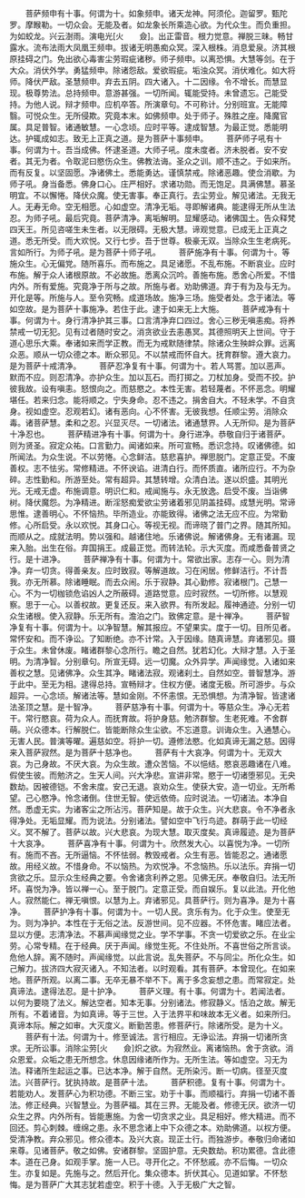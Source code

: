 <!-- { "loadSidebar": true } -->
　　菩萨频申有十事。何谓为十。如象频申。诸天龙神。阿须伦。迦留罗。甄陀罗。摩睺勒。一切众会。无能及者。如龙象长所乘造心欲。为代众生。而负重担。为如蛟龙。兴云澍雨。演电光[火　　僉]。出正雷音。根力觉意。禅脱三昧。畅甘露水。流布法雨大凤凰王频申。拔诸无明愚痴众冥。深入根株。消息爱泉。济其根原挂碍之门。免出欲心毒害尘劳瑕疵诸秽。师子频申。以离恐惧。大慧等剑。在于大众。消伏外学。勇猛频申。除诸怨敌。爱欲瑕疵。垢浊众冥。消伏难化。如大将师。降伏严敌。圣慧频申。弃去五阴。四大诸入。十二因缘。令不增长。而慧显现。极尊势法。总持频申。意游甚强。一切所闻。辄能受持。未曾遗忘。己能受持。为他人说。辩才频申。应机卒答。所演章句。不可称计。分别班宣。无能障翳。可悦众生。无所侵欺。究竟本末。如佛频申。处于师子。殊胜之座。降魔官属。具足普智。诸通敏慧。一心念顷。应时平等。逮成智慧。为最正觉。悉能明达。护辄成如志。致无上正真之道。是为菩萨十事频申。
　　菩萨师子吼有十事。何谓为十。吾当成佛。怀逮圣道。大师子吼。度未度者。济未脱者。安不安者。其无为者。令取泥曰愍伤众生。佛教法诲。圣众之训。顺不违之。于如来所。而有反复。以坚固愿。净诸佛土。悉能勇达。谨慎禁戒。除诸恶趣。使佥消歇。为师子吼。身当备悉。佛身口心。庄严相好。求诸功勋。而无饱足。具满佛慧。慕圣明宜。不以懈惓。降伏众魔。使无害事。奉正真行。去尘劳业。解见诸法。无我无人。无寿无命。空无相愿。心如虚空。清净无垢。寻即解诸典。能逮得无所从生法忍。为师子吼。最后究竟。菩萨清净。离垢解明。显耀感动。诸佛国土。告众释梵四天王。所见咨嗟生未生者。以无限碍。无极大慧。谛观觉意。已成无上正真之道。悉无所受。而大欢悦。又行七步。吾于世尊。极豪无双。当除众生生老病死。言如所行。为师子吼。是为菩萨十师子吼。
　　菩萨施净有十事。何谓为十。等施众生。心无偏党。随所喜乐。而布施之。具足诸愿。不乱布施。不断哀业。应时布施。解于众人诸根原故。不必故施。悉离众沉吟。善施布施。悉舍心所爱。不惜内外。所有爱施。究竟净于所与之故。所施与者。劝助佛道。弃于有为及与无为。开化是等。所施与人。至令究畅。成道场故。施净三场。施受者处。念于诸法。等如空故。是为菩萨十事施净。若住于此。逮于如来无上大施。
　　菩萨戒净有十事。何谓为十。身行清净护其三事。口言清净弃口四过。舍心三秽无嗔恚痴。将养禁戒一切无犯。见有过者随时安之。消贪欲业去恚愚冥。其德照明天上世间。守于道心思乐大乘。奉诸如来而学正教。而无为戒默随律禁。除诸众生殃衅众罪。远离众恶。顺从一切众德之本。断众邪见。不以禁戒而怀自大。抚育群黎。遵大哀力。是为菩萨十戒清净。
　　菩萨忍净复有十事。何谓为十。若人骂詈。加以恶声。默而不应。则忍清净。亦护众生。加以瓦石。而打掷之。刀杖加身。受而不挍。护彼我故。设有嗔恚。怒恨向之。而慈愍之。本性无害。若轻蔑者。不怀恶念。明耀堪任。若来归念。能将顺之。宁失身命。忍不违之。捐舍自大。不轻未学。不自贪身。视如虚空。忍观若幻。诸有恶向。心不怀害。无彼我想。任顺尘劳。消除众毒。诸菩萨慧。柔和之忍。兴显灭尽。一切诸法。诸通慧界。人无所仰。是为菩萨十净忍也。
　　菩萨精进净有十事。何谓为十。身行进净。恭敬自归于诸菩萨。则为贤圣。寂定众祐。口言勤力。闻诸如来。所可宣畅。悉识念持。叹诸佛德。如所闻法。为众生说。不以劳惓。心念鲜洁。慈悲喜护。禅思脱门。定意正受。不废善权。志不怯劣。常修精进。不怀谀谄。进清白行。而怀质直。诸所应行。不为杂碎。志性勤和。所游至处。常有超异。其慧转增。众清白法。遂以炽盛。其明光光。无戒无虚。布施调意。明识仁和。戒闻施与。永无放逸。启受不废。当诣佛树。降伏魔怨。为净精进。断淫怒痴爱欲尘劳诸着邪见阴盖挂碍。成慧光明。常谛思惟。逮善明心。不怀恼热。毕所造业。亦能致得。诸佛之法无应不应。为常勤修。心所启受。永以欢悦。其身口心。等视无视。而谛晓了普门之界。随其所知。而顺从之。成就法明。势以强和。越诸住地。乐诸佛说。解诸佛身。无有诸漏。现来入胎。出生在俗。弃国捐王。成最正觉。而转法轮。示大灭度。而咸悉备普贤之行。是十进净。
　　菩萨禅净有十事。何谓为十。常欲出家。志存一心。则为清净。弃一切贪。得善亲友。应时致寂。等解道故。习在闲居。修鲜洁行。不计吾我。亦无所慕。除诸睡眠。而去众闹。乐于寂静。其心勤修。寂诸根门。己慧一心。不为一切枷锁危谄凶人之所蔽碍。道路觉意。应时寂然。一切所修。以慧观察。思于一心。以善权故。更复还反。来入欲界。有所发起。履神通迹。分别一切众生诸根。使入寂静。乐无所有。澹泊之门。致佛定意。是十禅净。
　　菩萨智净复有十事。何谓为十。以净智慧。解其报应。不望果实。度于一切。目所见者。常怀安和。而不诤讼。了知断绝。亦不计常。入于因缘。随真谛慧。弃诸邪见。摄于众生。未曾休废。睹诸群黎心念所行。瞻之自然。犹若幻化。大辩才慧。入于圣明。为清净智。分别章句。所宣无碍。远一切魔。众外异学。声闻缘觉。入诸如来善权之慧。见诸佛净。众生其净。睹诸法寂。观诸刹土。自然如空。普智慧净。游于此中。至无为相。逮得总持。宣畅辩才。住权方便。诸度无极。所可游步。与众超异。一心念顷。解诸法等。慧如金刚。不怀恚恨。无恐惧想。为清净智。皆逮诸法圣顶之慧。是十智净。
　　菩萨慈净有十事。何谓为十。等慈众生。净心无若干。常行愍哀。荷为众人。而抚育故。将护身慈。勉济群黎。生老死难。不舍群萌。兴众德本。行解脱仁。皆能断除众生尘欲。不忘道意。训诲众生。入通慧心。无害人民。普演等曜。遍慈如空。将护一切。遵修法愍。化如真谛无漏之慈。因得来入菩萨寂然。是为菩萨十慈净也。
　　菩萨有十大哀净。何谓为十。无双大哀。为己身故。不厌大哀。为众生故。遭众苦恼。不以悒结。愍哀恶趣诸在八难。假使生彼。而勉济之。生天人间。兴大净悲。宣讲非常。愍于一切诸堕邪见。无央数劫。因被德铠。不舍未度。安己无退。哀劝众生。使获大安。造一切业。无所希望。己心愍净。怜念诸倒。住世无智。使远依倚。应时说法。一切诸法。本净自然。悉虚无实。为诸客尘之所沾污。菩萨知是。故于众生。兴大悲哀。令不净者永得净处。无垢显耀。而为说法。分别诸法。譬如空中飞行鸟迹。群萌于此一切经义。冥不解了。菩萨以故。兴大悲哀。为现大慧。取灭度矣。真谛履迹。是为菩萨十大哀净。
　　菩萨喜净有十事。何谓为十。欣然发大心。以喜悦为净。一切所有。施而不吝。无所逼恼。不怀怯弱。教毁戒者。众生有恶。皆能忍之。通诸愿故。用经义故。不惜身命。不以恼热。为欢悦净。不念恼热。乐以法乐。弃捐一切贪欲之乐。显示众生经典之要。令舍诸贪利养之恩。见佛无厌。奉敬自归。法无所坏。喜悦为净。皆以禅一心。至于脱门。定意正受。而自娱乐。复以此法。开化他人。寂然能仁。禅无嗔恨。以慧为上。弃诸邪见。具菩萨行。则为喜净。是为十喜净。
　　菩萨护净有十事。何谓为十。一切人民。贪乐有为。化于众生。使至无为。则为净护。本性在于无俗之法。反游世间。见不应器。不怀危害。睹应法者。显以方便。志清净法。不慕声闻缘觉之业。学不学事。不贪一切爱欲之乐。在业尘劳。心常专精。在于经典。厌于声闻。缘觉生死。不住处所。不喜世俗之所言谈。危他人辞。离不随时。声闻缘觉。以此言说。乱失菩萨。不与同尘。所化众生。如己解力。拔济四大寂灭诸入。不知法者。以时观看。其有菩萨。本曾现化。在如来地。菩萨所观。以离二事。无卒无暴不举不下。离于多念妄想之患。而常寂定。处真谛法。逮得法忍。是十护净。
　　菩萨义理。有十事。何谓为十。若闻法者。以何为要晓了法义。解达空者。知本无事。分别诸法。修寂静义。恬泊之故。解无所有。不着诸音。为如真谛。等于三世。入于法界平和味故本无义者。如来所归。真谛本际。解之如审。大灭度义。断勤苦患。修菩萨行。除诸所受。是为十义。
　　菩萨有十法。何谓为十。修至诚法。言行相应。无诤讼法。弃捐一切诸所贪求。无所讼事。消除尘劳[火　　僉]炽之欲。为寂然业。离诸恼热。舍于贪欲。消众恩爱。众垢之患无所想念。休息因缘诸所作为。无所生法。等如虚空。习无为法。释诸所生起运之事。已达本净。解于自然。无所染污。断一切病。径至灭度法。兴菩萨行。犹执持故。是菩萨十法。
　　菩萨积德。复有十事。何谓为十。若能劝人。发菩萨心为积功德。不断三宝。劝于十事。而顺福行。弃捐一切诸不善法。修正经典。兴智慧业。为菩萨福。其在三界。无能及者。修德无厌。欲济一切众生之界。内外所有。皆能惠施。为舍一切贪求之业。具足相好。修大精进。而不回还。剪心刺棘。缠绵之患。永不思念诸上中下众德之本。劝助佛道。以权方便。受清净教。弃众邪见。修众德本。及兴大哀。现正士行。而独游步。奉敬归命诸如来尊。见诸菩萨。敬之如佛。安诸群黎。坚固护意。无央数劫。积功累德。含此德本。道在己身。如观手掌。施一人已。寻开化之。不怀愁戚。亦不后悔。一切众生。亦复如是。先施与之。然后开化。集众德本。折伏其心。见道如掌。不怀愁悔。是为菩萨广大其志犹若虚空。积于十德。入于无极广大之智。
